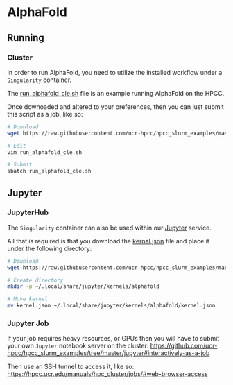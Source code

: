 # AlphaFold

## Running

### Cluster

In order to run AlphaFold, you need to utilize the installed workflow under a `Singularity` container.

The [run_alphafold_cle.sh](run_alphafold_cle.sh) file is an example running AlphaFold on the HPCC.

Once downoaded and altered to your preferences, then you can just submit this script as a job, like so:

```bash
# Download
wget https://raw.githubusercontent.com/ucr-hpcc/hpcc_slurm_examples/master/alphafold/run_alphafold_cle.sh

# Edit
vim run_alphafold_cle.sh

# Submit
sbatch run_alphafold_cle.sh
```

## Jupyter

### JupyterHub

The `Singularity` container can also be used within our [Jupyter](https://jupyter.hpcc.ucr.edu) service.

All that is required is that you download the [kernal.json](kernal.json) file and place it under the following directory:

```bash
# Download
wget https://raw.githubusercontent.com/ucr-hpcc/hpcc_slurm_examples/master/alphafold/kernal.json

# Create directory
mkdir -p ~/.local/share/jupyter/kernels/alphafold

# Move kernel
mv kernel.json ~/.local/share/jupyter/kernels/alphafold/kernel.json
```

### Jupyter Job

If your job requires heavy resources, or GPUs then you will have to submit your own `Jupyter` notebook server on the cluster:
    https://github.com/ucr-hpcc/hpcc_slurm_examples/tree/master/jupyter#interactively-as-a-job

Then use an SSH tunnel to access it, like so:
   https://hpcc.ucr.edu/manuals/hpc_cluster/jobs/#web-browser-access
   

   
